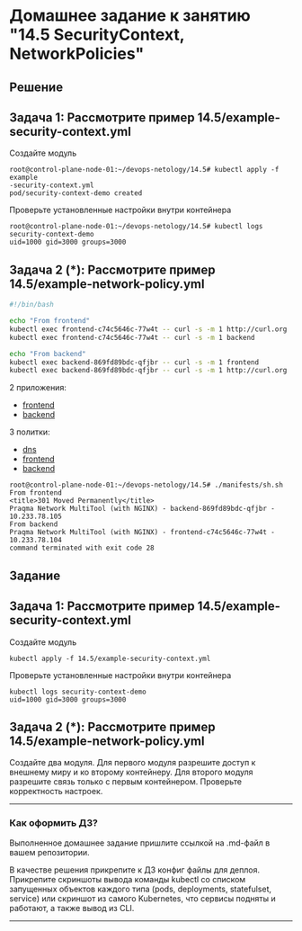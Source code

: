 # Домашнее задание к занятию "14.5 SecurityContext, NetworkPolicies"

## Решение

## Задача 1: Рассмотрите пример 14.5/example-security-context.yml

Создайте модуль

```
root@control-plane-node-01:~/devops-netology/14.5# kubectl apply -f example
-security-context.yml
pod/security-context-demo created
```

Проверьте установленные настройки внутри контейнера

```
root@control-plane-node-01:~/devops-netology/14.5# kubectl logs security-context-demo
uid=1000 gid=3000 groups=3000
```

## Задача 2 (*): Рассмотрите пример 14.5/example-network-policy.yml

```bash
#!/bin/bash

echo "From frontend"
kubectl exec frontend-c74c5646c-77w4t -- curl -s -m 1 http://curl.org | grep title
kubectl exec frontend-c74c5646c-77w4t -- curl -s -m 1 backend

echo "From backend"
kubectl exec backend-869fd89bdc-qfjbr -- curl -s -m 1 frontend
kubectl exec backend-869fd89bdc-qfjbr -- curl -s -m 1 http://curl.org | grep title

```

2 приложения:

- [frontend](./manifests/10-frontend.yaml)
- [backend](./manifests/20-backend.yaml)

3 политки:

- [dns](./53.yaml)
- [frontend](./frontend-np.yml)
- [backend](./backend-np.yml)

```Console
root@control-plane-node-01:~/devops-netology/14.5# ./manifests/sh.sh 
From frontend
<title>301 Moved Permanently</title>
Praqma Network MultiTool (with NGINX) - backend-869fd89bdc-qfjbr - 10.233.78.105
From backend
Praqma Network MultiTool (with NGINX) - frontend-c74c5646c-77w4t - 10.233.78.104
command terminated with exit code 28
```

## Задание

## Задача 1: Рассмотрите пример 14.5/example-security-context.yml

Создайте модуль

```
kubectl apply -f 14.5/example-security-context.yml
```

Проверьте установленные настройки внутри контейнера

```
kubectl logs security-context-demo
uid=1000 gid=3000 groups=3000
```

## Задача 2 (*): Рассмотрите пример 14.5/example-network-policy.yml

Создайте два модуля. Для первого модуля разрешите доступ к внешнему миру
и ко второму контейнеру. Для второго модуля разрешите связь только с
первым контейнером. Проверьте корректность настроек.

---

### Как оформить ДЗ?

Выполненное домашнее задание пришлите ссылкой на .md-файл в вашем репозитории.

В качестве решения прикрепите к ДЗ конфиг файлы для деплоя. Прикрепите скриншоты вывода команды kubectl со списком запущенных объектов каждого типа (pods, deployments, statefulset, service) или скриншот из самого Kubernetes, что сервисы подняты и работают, а также вывод из CLI.

---
